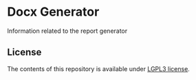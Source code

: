 # Docx Generator  

Information related to the report generator

## License

The contents of this repository is available under [LGPL3 license](LICENSE.txt).